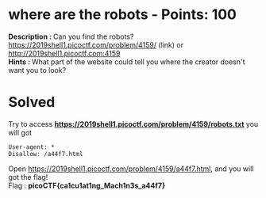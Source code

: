 # where are the robots - Points: 100
<b>Description : </b>Can you find the robots? https://2019shell1.picoctf.com/problem/4159/ (link) or http://2019shell1.picoctf.com:4159<br>
<b>Hints : </b>What part of the website could tell you where the creator doesn't want you to look?</b>
# Solved
Try to access <b>https://2019shell1.picoctf.com/problem/4159/robots.txt</b> you will got
```
User-agent: *
Disallow: /a44f7.html
```
Open https://2019shell1.picoctf.com/problem/4159/a44f7.html, and you will got the flag!<br>
Flag : <b>picoCTF{ca1cu1at1ng_Mach1n3s_a44f7}</b>
